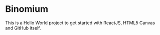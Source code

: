 # Binomium
This is a Hello World project to get started with ReactJS, HTML5 Canvas and GitHub itself.
